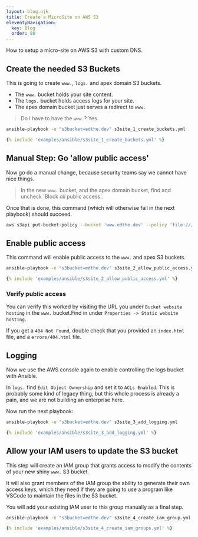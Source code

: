 ```yaml
---
layout: blog.njk
title: Create a MicroSite on AWS S3
eleventyNavigation:
  key: Blog 
  order: 80
---
```


How to setup a micro-site on AWS S3 with custom DNS.

## Create the needed S3 Buckets

This is going to create `www.`, `logs.` and apex domain S3 buckets.

- The `www.` bucket holds your site content.
- The `logs.` bucket holds access logs for your site.
- The apex domain bucket just serves a redirect to `www.`

> Do I have to have the `www.`? Yes.

```bash
ansible-playbook -e "s3bucket=edthe.dev" s3site_1_create_buckets.yml
```

```yaml
{% include 'examples/ansible/s3site_1_create_buckets.yml' %}
```

## Manual Step: Go 'allow public access'

Now go do a manual change, because security teams say we cannot have nice things.

> In the new `www.` bucket, and the apex domain bucket, find and uncheck 'Block *all* public access'.

Once that is done, this command (which will otherwise fail in the next playbook) should succeed.

```bash
aws s3api put-bucket-policy --bucket 'www.edthe.dev' --policy 'file:///tmp/www.edthe.dev.acl.json'
```

## Enable public access 

This command will enable public access to the `www.` and apex S3 buckets.

```bash
ansible-playbook -e "s3bucket=edthe.dev" s3site_2_allow_public_access.yml
```

```yaml
{% include 'examples/ansible/s3site_2_allow_public_access.yml' %}
```

### Verify public access

You can verify this worked by visiting the URL you under `Bucket website hosting` in the `www.` bucket.Find in under `Properties -> Static website hosting`.

If you get a `404 Not Found`, double check that you provided an `index.html` file, and a `errors/404.html` file.

## Logging

Now we use the AWS console again to enable controlling the logs bucket with Ansible. 

In `logs.` find `Edit Object Ownership` and set it to `ACLs Enabled`.
This is probably some kind of legacy thing, but this whole process is already a pain, and we are not building an enterprise here.

Now run the next playbook:

```bash
ansible-playbook -e "s3bucket=edthe.dev" s3site_3_add_logging.yml
```

```yaml
{% include 'examples/ansible/s3site_3_add_logging.yml' %}
```


## Allow your IAM users to update the S3 bucket

This step will create an IAM group that grants access to modify the contents of your new shiny `www.` S3 bucket. 

It will also grant members of the IAM group the ability to generate their own access keys, which they need if they are going to use a program like VSCode to maintain the files in the S3 bucket.

You will add your existing IAM user to this group manually as a final step.

```bash
ansible-playbook -e "s3bucket=edthe.dev" s3site_4_create_iam_group.yml
```

```yaml
{% include 'examples/ansible/s3site_4_create_iam_groups.yml' %}
```

